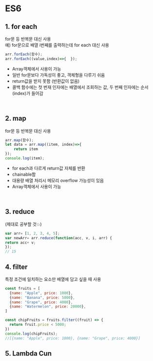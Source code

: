 # ES6

## 1. for each
for문 등 반복문 대신 사용 <br>
예) for문으로 배열 i번째를 출력하는데 for each 대신 사용

```javascript
arr.forEach(함수);
arr.forEach((value,index)=>{  });
```
- Array객체에서 사용이 가능
- 일반 for문보다 가독성이 좋고, 객체형을 다루기 쉬움
- return값을 받지 못함 (반환값이 없음)
- 콜백 함수에는 첫 번재 인자에는 배열에서 조회하는 값, 두 번째 인자에는 순서(index)가 들어감

<br>

## 2. map
for문 등 반복문 대신 사용

```javascript
arr.map(함수);
let data = arr.map((item, index)=>{
	return item
});
console.log(item); 
```
- for each과 다르게 return값 자체를 반환
- chainable함
- 대용량 배열 처리시 메모리 overflow 가능성이 있음
- Array객체에서 사용이 가능

<br>

## 3. reduce
(제대로 공부할 것💥)
```javascript
var arr= [1, 2, 3, 4, 5];
var newArr= arr.reduce(function(acc, v, i, arr) {
return acc+ v;
});
// 15
```

## 4. filter
특정 조건에 일치하는 요소만 배열에 담고 싶을 때 사용

```javascript
const fruits = [
  {name: "Apple", price: 1000},
  {name: "Banana", price: 5000},
  {name: "Grape", price: 4000},
  {name: "Watermelon", price: 20000},
]

const chipFruits = fruits.filter((fruit) => {
  return fruit.price < 5000;
})
console.log(chipFruits);
//[{name: "Apple", price: 1000}, {name: "Grape", price: 4000}]
```
## 5. Lambda Cun